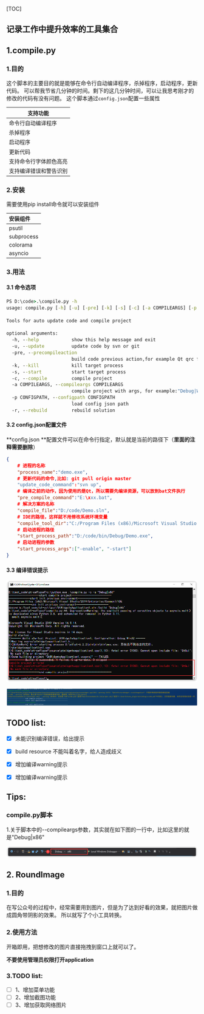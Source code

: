 [TOC]

## 记录工作中提升效率的工具集合

## 1.compile.py

### 1.目的
这个脚本的主要目的就是能够在命令行自动编译程序，杀掉程序，启动程序，更新代码。
可以帮我节省几分钟的时间。剩下的这几分钟时间，可以让我思考刚才的修改的代码有没有问题。
这个脚本通过`config.json`配置一些属性

| 支持功能           |
| ------------------ |
| 命令行自动编译程序 |
| 杀掉程序           |
| 启动程序           |
| 更新代码           |
| 支持命令行字体颜色高亮          |
| 支持编译错误和警告识别       |

### 2.安装

需要使用pip install命令就可以安装组件

| 安装组件   |
| :---------- |
| psutil     |
| subprocess |
| colorama   |
| asyncio    |

### 3.用法

#### 3.1 命令选项

```bat
PS D:\code>.\compile.py -h
usage: compile.py [-h] [-u] [-pre] [-k] [-s] [-c] [-a COMPILEARGS] [-p CONFIGPATH]

Tools for auto update code and compile project

optional arguments:
  -h, --help            show this help message and exit
  -u, --update          update code by svn or git
  -pre, --precompileaction
                        build code previous action,for example Qt qrc file.
  -k, --kill            kill target process
  -s, --start           start target process
  -c, --compile         compile project
  -a COMPILEARGS, --compileargs COMPILEARGS
                        compile project with args, for example:"Debug|Win32" or "Release|Win32". default value: "Debug|Win32"
  -p CONFIGPATH, --configpath CONFIGPATH
                        load config json path
  -r, --rebuild         rebuild solution
```

#### 3.2 config.json配置文件

**config.json  **配置文件可以在命令行指定，默认就是当前的路径下（**里面的注释需要删除**）

```json
{
	# 进程的名称
	"process_name":"demo.exe",
	# 更新代码的命令,比如: git pull origin master
	"update_code_command":"svn up",
	# 编译之前的动作，因为使用的是Qt，所以需要先编译资源，可以放到bat文件执行
	"pre_compile_command":"E:\xxx.bat",
	# 解决方案的名称
	"compile_file":"D:/code/Demo.sln",
	# IDE的路径，这样就不用修改系统环境变量
	"compile_tool_dir":"C:/Program Files (x86)/Microsoft Visual Studio 12.0/Common7/IDE",
	# 启动进程的路径
	"start_process_path":"D:/code/bin/Debug/Demo.exe",
	# 启动进程的参数
	"start_process_args":["-enable", "-start"]
}
```

#### 3.3 编译错误提示

![image-20211220140923636](./images/01_compile_error_tip_rounder.png)

![03_compile_warning_tip_rounder](.\images\03_compile_warning_tip_rounder.png)

## TODO list:

- [x]  未能识别编译错误，给出提示
- [x]  build resource 不能叫着名字，给人造成歧义
- [x]  增加编译warning提示
- [x]  增加编译warning提示



## Tips:

### compile.py脚本

1.关于脚本中的--compileargs参数，其实就在如下图的一行中，比如这里的就是"Debug|x86"

![image-20211220152108376](./images/02_vs_compile_args_rounder.png)


## 2. RoundImage

### 1.目的
在写公众号的过程中，经常需要用到图片，但是为了达到好看的效果，就把图片做成圆角带阴影的效果。
所以就写了个小工具转换。


### 2.使用方法
开箱即用，把想修改的图片直接拖拽到窗口上就可以了。

**不要使用管理员权限打开application**

### 3.TODO list:
- [ ]  1、增加菜单功能
- [ ]  2、增加截图功能
- [ ]  3、增加获取网络图片
